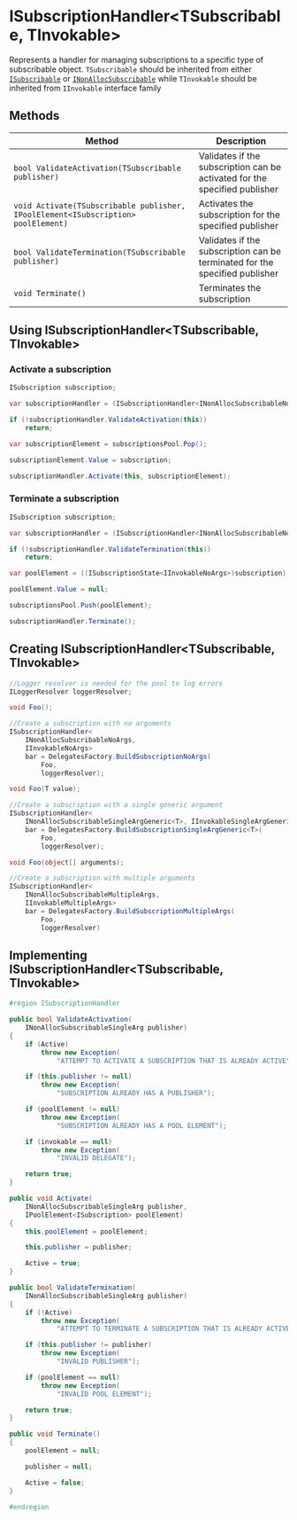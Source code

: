 # ISubscriptionHandler\<TSubscribable, TInvokable\>

Represents a handler for managing subscriptions to a specific type of subscribable object. `TSubscribable` should be inherited from either [`ISubscribable`](ISubscribable.md) or [`INonAllocSubscribable`](INonAllocSubscribable.md) while `TInvokable` should be inherited from `IInvokable` interface family

## Methods

Method | Description
--- | ---
`bool ValidateActivation(TSubscribable publisher)` | Validates if the subscription can be activated for the specified publisher
`void Activate(TSubscribable publisher, IPoolElement<ISubscription> poolElement)` | Activates the subscription for the specified publisher
`bool ValidateTermination(TSubscribable publisher)` | Validates if the subscription can be terminated for the specified publisher
`void Terminate()` | Terminates the subscription

## Using ISubscriptionHandler\<TSubscribable, TInvokable\>

### Activate a subscription

```csharp
ISubscription subscription;

var subscriptionHandler = (ISubscriptionHandler<INonAllocSubscribableNoArgs, IInvokableNoArgs>)subscription;

if (!subscriptionHandler.ValidateActivation(this))
	return;

var subscriptionElement = subscriptionsPool.Pop();

subscriptionElement.Value = subscription;

subscriptionHandler.Activate(this, subscriptionElement);
```

### Terminate a subscription

```csharp
ISubscription subscription;

var subscriptionHandler = (ISubscriptionHandler<INonAllocSubscribableNoArgs, IInvokableNoArgs>)subscription;

if (!subscriptionHandler.ValidateTermination(this))
	return;

var poolElement = ((ISubscriptionState<IInvokableNoArgs>)subscription).PoolElement;

poolElement.Value = null;

subscriptionsPool.Push(poolElement);

subscriptionHandler.Terminate();
```

## Creating ISubscriptionHandler\<TSubscribable, TInvokable\>

```csharp
//Logger resolver is needed for the pool to log errors
ILoggerResolver loggerResolver;

void Foo();

//Create a subscription with no arguments
ISubscriptionHandler<
	INonAllocSubscribableNoArgs,
	IInvokableNoArgs>
	bar = DelegatesFactory.BuildSubscriptionNoArgs(
		Foo,
		loggerResolver);

void Foo(T value);

//Create a subscription with a single generic argument
ISubscriptionHandler<
	INonAllocSubscribableSingleArgGeneric<T>, IInvokableSingleArgGeneric<T>>
	bar = DelegatesFactory.BuildSubscriptionSingleArgGeneric<T>(
		Foo,
		loggerResolver);

void Foo(object[] arguments);

//Create a subscription with multiple arguments
ISubscriptionHandler<
	INonAllocSubscribableMultipleArgs,
	IInvokableMultipleArgs>
	bar = DelegatesFactory.BuildSubscriptionMultipleArgs(
    	Foo,
    	loggerResolver)

```

## Implementing ISubscriptionHandler\<TSubscribable, TInvokable\>

```csharp
#region ISubscriptionHandler

public bool ValidateActivation(
	INonAllocSubscribableSingleArg publisher)
{
	if (Active)
		throw new Exception(
			"ATTEMPT TO ACTIVATE A SUBSCRIPTION THAT IS ALREADY ACTIVE");

	if (this.publisher != null)
		throw new Exception(
			"SUBSCRIPTION ALREADY HAS A PUBLISHER");

	if (poolElement != null)
		throw new Exception(
			"SUBSCRIPTION ALREADY HAS A POOL ELEMENT");

	if (invokable == null)
		throw new Exception(
			"INVALID DELEGATE");

	return true;
}

public void Activate(
	INonAllocSubscribableSingleArg publisher,
	IPoolElement<ISubscription> poolElement)
{
	this.poolElement = poolElement;

	this.publisher = publisher;

	Active = true;
}

public bool ValidateTermination(
	INonAllocSubscribableSingleArg publisher)
{
	if (!Active)
		throw new Exception(
			"ATTEMPT TO TERMINATE A SUBSCRIPTION THAT IS ALREADY ACTIVE");

	if (this.publisher != publisher)
		throw new Exception(
			"INVALID PUBLISHER");

	if (poolElement == null)
		throw new Exception(
			"INVALID POOL ELEMENT");

	return true;
}

public void Terminate()
{
	poolElement = null;

	publisher = null;

	Active = false;
}

#endregion
```
